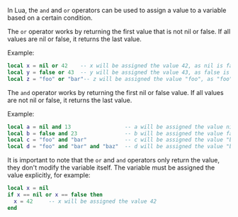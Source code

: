 In Lua, the `and` and `or` operators can be used to assign a value to a variable based on a certain condition. 

The `or` operator works by returning the first value that is not nil or false. If all values are nil or false, it returns the last value.

Example:

```lua
local x = nil or 42    -- x will be assigned the value 42, as nil is false
local y = false or 43  -- y will be assigned the value 43, as false is false
local z = "foo" or "bar"-- z will be assigned the value "foo", as "foo" is not nil or false
```

The `and` operator works by returning the first nil or false value. If all values are not nil or false, it returns the last value.

Example:

```lua
local a = nil and 13                 -- a will be assigned the value nil, as nil is false
local b = false and 23               -- b will be assigned the value false, as false is false
local c = "foo" and "bar"            -- c will be assigned the value "bar", as "foo" is not nil or false
local d = "foo" and "bar" and "baz"  -- d will be assigned the value "baz", as all values are not nil or false
```

It is important to note that the `or` and `and` operators only return the value, they don't modify the variable itself. The variable must be assigned the value explicitly, for example:

```lua
local x = nil
if x == nil or x == false then
  x = 42     -- x will be assigned the value 42
end
```